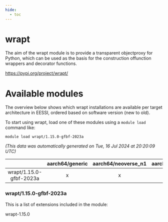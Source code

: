 ```yaml
---
hide:
  - toc
---
```


wrapt
=====


The aim of the wrapt module is to provide a transparent objectproxy for Python, which can be used as the basis for the construction offunction wrappers and decorator functions.

https://pypi.org/project/wrapt/
# Available modules


The overview below shows which wrapt installations are available per target architecture in EESSI, ordered based on software version (new to old).

To start using wrapt, load one of these modules using a `module load` command like:

```shell
module load wrapt/1.15.0-gfbf-2023a
```

*(This data was automatically generated on Tue, 16 Jul 2024 at 20:20:09 UTC)*  

| |aarch64/generic|aarch64/neoverse_n1|aarch64/neoverse_v1|x86_64/generic|x86_64/amd/zen2|x86_64/amd/zen3|x86_64/intel/haswell|x86_64/intel/skylake_avx512|
| :---: | :---: | :---: | :---: | :---: | :---: | :---: | :---: | :---: |
|wrapt/1.15.0-gfbf-2023a|x|x|x|x|x|x|x|x|


### wrapt/1.15.0-gfbf-2023a

This is a list of extensions included in the module:

wrapt-1.15.0